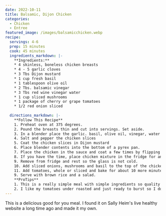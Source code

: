```yaml
---
date: 2022-10-11
title: Balsamic, Dijon Chicken
categories:
  - Chicken
  - Entree
featured_image: /images/balsamicchicken.webp
recipe:
  servings: 4-6
  prep: 15 minutes
  cook: 45 minutes
  ingredients_markdown: |-
    **Ingredients:**
    * 4 skinless, boneless chicken breasts
    * 4 - 5 garlic cloves
    * 3 Tbs Dijon mustard 
    * 1 cup fresh basil
    * 1 tablespoon olive oil
    * 2 Tbs. balsamic vinegar
    * 3 Tbs red wine vinegar water
    * 1 cup sliced mushrooms
    * 1 package of cherry or grape tomatoes
    * 1/2 red onion sliced
  
  directions_markdown: |-
    **Follow This Recipe**
    1. Preheat oven at 375 degrees. 
    2. Pound the breasts thin and cut into servings. Set aside.
    3. In a blender place the garlic. basil, olive oil, vinegar, water and pulse until pureed.
    4. Salt and pepper the chicken slices
    5. Coat the chicken slices in Dijon mustard
    6. Place blender contents into the bottom of a pyrex pan.
    7. Place the chicken in the sauce and coat a few times by flipping the chicken over.
    8. If you have the time, place chicken mixture in the fridge for an hour to marinate.
    9. Remove from fridge and rest so the glass is not cold.
    10. Add sliced onions, mushrooms and basil to the top of the chicken and place in the oven for 30 minutes
    11. Add tomatoes, whole or sliced and bake for about 10 more minutes or until chicken is fully cooked.
    9. Serve with brown rice and a salad.
    **ProTips**
    1. This is a really simple meal with simple ingredients so quality is key. Splurge for a good balsamic or a rich dijon. It'll be worth it I swear.
    2. I like my tomatoes under roasted and just ready to burst so I don't like them in for too long.  If you like yours roasted, put them in with the onions.
---
```

This is a delicious good for you meal.  I found it on Sally Heim's live healthy website a long time ago and made it my own.
